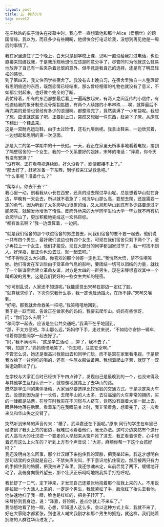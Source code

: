 ```yaml
---
layout: post
title: 五　拥挤火车
tag: novel2
---
```


在庄秋皓的车子消失在夜幕中时，我心里一直想着他和那个Alice（爱丽丝）的跨国情缘。我以为，而且多少有些期盼，他很快会打电话给我，没想到再见他是一周后的事情了。

我在家里连住了三个晚上，白天只是到学校上课，思明一直没给我打过电话，也没直接来班级找我，于是我乐观地想他应该是同意分手了，尽管同时为他就这么轻易地放弃了自己有一些夹杂着忿恨的意外，但毕竟是我自己的选择，还是有了明显轻松的感觉。<br />
到了第四天，我又住回学校宿舍了。我没有去上晚自习，在宿舍里独自一人整理留有思明痕迹的东西，既然恋情已经结束，那么曾经相赠的礼物也就没有了意义，不如都尘封起来，也好做个完全的了断。<br />
我忙碌着，所有的东西都想最后看上一遍再放起来，有两人之间互传的小信件，有他送给我的象牙制恐龙骨架钥匙链，有两个人续接的小串串珠……唉，就算最后不再完美的爱情也曾经有多少的浪漫啊。都整理完了，竟然装满了一小布袋呢。我想了想，应该就这些了吧，正要封上口，突然又想起一件东西，赶紧下了床，从床底下翻出一个鞋盒来。<br />
这是一双耐克运动鞋，由于太过珍惜，还有九层新呢。我拿出鞋来，一边欣赏着，一边想起和思明的第一次见面。

那是大二的第一学期中的十一长假。一天，我正在家里无所事事地看着电视，接到了隔壁宿舍的一个女生，我的一个关系要好的姐妹，宋琴的电话：“泽嘉，你今天有没有安排？”<br />
“没有啊，正在看电视连续剧。好久没看了，剧情都接不上了。”<br />
“那太好了，赶紧准备一下东西，到学校来江湖救急吧。”<br />
“什么事呢？准备什么？”

“爬华山，你去不去？”<br />
我心里一动，别看我从小长在西安，还真的没去爬过华山呢。总是想着华山就在身边，早晚有一天会去，所以就不着急了；何况华山那么高，要想去爬，还是需要一定的勇气，因为听到了太多爬华山很累的话，又太熟知华山到底有多少路要走过才能爬完，就越发地增添了惰性。反而外地来的大学同学生怕大学一毕业就不再有机会爬华山了，更加积极地完成这一宏伟目标。<br />
“都有谁去啊？”我一边盘算着，一边问。

“就是我们宿舍的那个联谊宿舍的男生要去，问我们宿舍的要不要一起去。他们说一共有四个男生，最好我们这边也有四个女生。可现在我们宿舍只剩下两个了，至少再拉上一个女生，他们才接受。现在大部分的同学都回家过节了，我一时找不到人。好泽嘉，反正你也没去过，就一起去吧。”<br />
“怪不得你这么大兴趣，你喜欢的那个帅哥一定也去。”我恍然大悟，禁不住嘲笑她。她们宿舍在军训后由于受革命气息的影响，要团结一切可以团结的力量，就找了一个联谊宿舍建立革命友谊。对方是大四的一群男生，现在宋琴很喜欢其中一个叫郑波的男生，这是我们要好的一些女生共知的秘密。

“你可别乱说，人家还不知道呢。”我能感觉出宋琴在那边一定红了脸。<br />
“就算我求你了，下次你求我什么事，我一定也赴汤蹈火，在所不辞。”宋琴又嚷到。<br />
“好吧，那我就舍命救美一把吧。”我笑嘻嘻地回到。<br />
我于是一跃而起，告诉正在做家务的妈妈，我要去爬华山。妈妈有些惊讶，问：“你们怎么去啊？”<br />
“和同学一起去，应该是坐公共交通吧。”我满不在乎地回到。<br />
“那，不太方便吧。华山那么远，”妈妈停下手，走过来说，“不如给你安排一辆车，带着你那些同学一起去好了。”<br />
“妈，”我不满地叫，“这是学生活动……算了，我不去了。”<br />
“啊，知道了。”妈妈慎怪地笑了，“你去吧，注意安全啊。”<br />
不管怎么说，她还是很高兴我能出去和同学们玩，而不是窝在家里看电视，于是帮我收拾了一背包吃的喝的，还有一件厚衣服做备用。我想着爬山辛苦，就穿了一双新运动鞋出了门。

在学校与大家汇合时已经快下午四点钟了，发现自己是最晚到的一个，也没来得及与其他学生互相认识一下，就匆匆地就踏上了去华山的路。<br />
既然是学生间的集体活动，大家当然要选择比较省钱的交通方式，于是决定乘火车去。没想到因为是十一长假，去爬华山的人太多，去往临潼的火车非常的拥挤，买的一律都是站票，在登车时我实在不习惯与人挤车，竟然没有跟着大家一起上去，眼睁睁地落在后面。看着车门在我眼前关上时，我非常着急，想着完了，这一次看来又和华山失之交臂了。

突然听到宋琴的声音传来：“糟了，武泽嘉还在下面呢。”原来 同行的学生在车里已经挤到了我头上方的窗边，我难过地看着他们，毫无办法。这时旁边突然有个送行的人高马大的壮汉把一个要走的人举起来从窗户推了进去，我正看着惊奇，心中想着还有这么上火车的？听到上方有个声音说：“大哥，麻烦你帮一下这个女孩好吗？”<br />
我还没明白怎么回事，那个壮汉蹲下来抱住我的双膝，把我举起来。我这才想明白那句话里的女孩就是自己，不禁失声尖叫，手下意识地扒住窗边，然后被两只有力的手抓住我的胳膊，把我拉进了车里。我还惊魂未定，车前后晃了两下，缓缓地开动了。我俯身向窗外望去，那个壮汉正乐呵呵地跟我挥手打招呼呢。

我长舒了一口气，定下神来，才发现自己还紧张地抱着那个拉我上来的人。不用说能拉起一个大活人上来的，一定是个男生，我赶紧松了手，脸涨红了抬头去看他，他快速地扫了我一眼，脸也是红红的，把身子转开了。<br />
宋琴挤到我身边，说：“泽嘉，好险啊，差点你就上不来车了。”<br />
我恼怒地看了她一眼，心想，早知道人这么多，会以这种方式上车，我就不来了。好在大家刚才都紧张，到也没人嘲笑我刚才和那个男生的拥抱，就这样，我们随着拥挤的人群往华山进发了。
